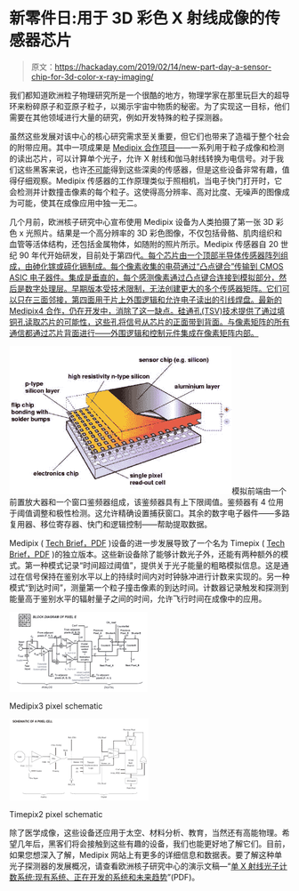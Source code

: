 # 新零件日:用于 3D 彩色 X 射线成像的传感器芯片

> 原文：<https://hackaday.com/2019/02/14/new-part-day-a-sensor-chip-for-3d-color-x-ray-imaging/>

我们都知道欧洲粒子物理研究所是一个很酷的地方，物理学家在那里玩巨大的超导环来粉碎原子和亚原子粒子，以揭示宇宙中物质的秘密。为了实现这一目标，他们需要在其他领域进行大量的研究，例如开发特殊的粒子探测器。

虽然这些发展对该中心的核心研究需求至关重要，但它们也带来了造福于整个社会的附带应用。其中一项成果是 [Medipix 合作项目](https://medipix.web.cern.ch/)——一系列用于粒子成像和检测的读出芯片，可以计算单个光子，允许 X 射线和伽马射线转换为电信号。对于我们这些黑客来说，也许[不可能](https://medipix.web.cern.ch/how-get-medipix-or-timepix-licence)得到这些深奥的传感器，但是这些设备非常有趣，值得仔细观察。Medipix 传感器的工作原理类似于照相机，当电子快门打开时，它会检测并计数撞击像素的每个粒子。这使得高分辨率、高对比度、无噪声的图像成为可能，使其在成像应用中独一无二。

几个月前，欧洲核子研究中心宣布使用 Medipix 设备为人类拍摄了第一张 3D 彩色 x 光照片。结果是一个高分辨率的 3D 彩色图像，不仅包括骨骼、肌肉组织和血管等活体结构，还包括金属物体，如随附的照片所示。Medipix 传感器自 20 世纪 90 年代开始研发，目前处于第四代[。每个芯片由一个顶部半导体传感器阵列组成，由砷化镓或碲化镉制成。每个像素收集的电荷通过“凸点键合”传输到 CMOS ASIC 电子器件。集成是垂直的，每个感测像素通过凸点键合连接到模拟部分，然后是数字处理层。早期版本受技术限制，无法创建更大的多个传感器矩阵。它们可以只在三面邻接，第四面用于片上外围逻辑和允许电子读出的引线焊盘。最新的 Medipix4 合作，仍在开发中，消除了这一缺点。硅通孔(TSV)技术提供了通过填铜孔读取芯片的可能性，这些孔将信号从芯片的正面带到背面。与像素矩阵的所有通信都通过芯片背面进行——外围逻辑和控制元件集成在像素矩阵内部。](https://medipix.web.cern.ch/collaboration/medipix4-collaboration)

![](img/f49f17e35f9f902054a11353ecd8791c.png)模拟前端由一个前置放大器和一个窗口鉴频器组成，该鉴频器具有上下限阈值。鉴频器有 4 位用于阈值调整和极性检测。这允许精确设置捕获窗口。其余的数字电子器件——多路复用器、移位寄存器、快门和逻辑控制——帮助提取数据。

Medipix ( [Tech Brief，PDF](https://medipix.web.cern.ch/sites/medipix.web.cern.ch/files/documents/collaboration/tech-brief-medipix3.pdf) )设备的进一步发展导致了一个名为 Timepix ( [Tech Brief，PDF](https://medipix.web.cern.ch/sites/medipix.web.cern.ch/files/documents/collaboration/tech-brief-timepix3.pdf) )的独立版本。这些新设备除了能够计数光子外，还能有两种额外的模式。第一种模式记录“时间超过阈值”，提供关于光子能量的粗略模拟信息。这是通过在信号保持在鉴别水平以上的持续时间内对时钟脉冲进行计数来实现的。另一种模式“到达时间”，测量第一个粒子撞击像素的到达时间。计数器记录触发和探测到能量高于鉴别水平的辐射量子之间的时间，允许飞行时间在成像中的应用。

[![](img/59073d373e2380d44123bcd8afd14d92.png)](https://hackaday.com/2019/02/14/new-part-day-a-sensor-chip-for-3d-color-x-ray-imaging/medipix_block/)

Medipix3 pixel schematic

[![](img/c3060a8f569d70ebfafc268bcbf959fc.png)](https://hackaday.com/2019/02/14/new-part-day-a-sensor-chip-for-3d-color-x-ray-imaging/timepix_block/)

Timepix2 pixel schematic

除了医学成像，这些设备还应用于太空、材料分析、教育，当然还有高能物理。希望几年后，黑客们将会接触到这些有趣的设备，我们也能更好地了解它们。目前，如果您想深入了解，Medipix 网站上有更多的详细信息和数据表。要了解这种单光子探测器的发展概况，请查看欧洲核子研究中心的演示文稿—“[单 X 射线光子计数系统:现有系统、正在开发的系统和未来趋势](https://portal.slac.stanford.edu/sites/conf_public/nxd2012/presentations/MCampbellXray.pdf)”(PDF)。